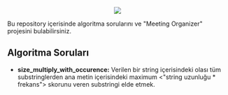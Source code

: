 

<p align="center">
<a href="https://www.mechsoft.com.tr/">
<img src="https://cdn.mechsoft.com.tr/web/image/res.company/1/logo_dark" >
</a>
</p>

Bu repository içerisinde algoritma sorularını ve "Meeting Organizer" projesini bulabilirsiniz.

## Algoritma Soruları
* **size_multiply_with_occurence:** Verilen bir string içerisindeki olası tüm substringlerden ana metin içerisindeki maximum <"string uzunluğu * frekans"> skorunu veren substringi elde etmek. 
